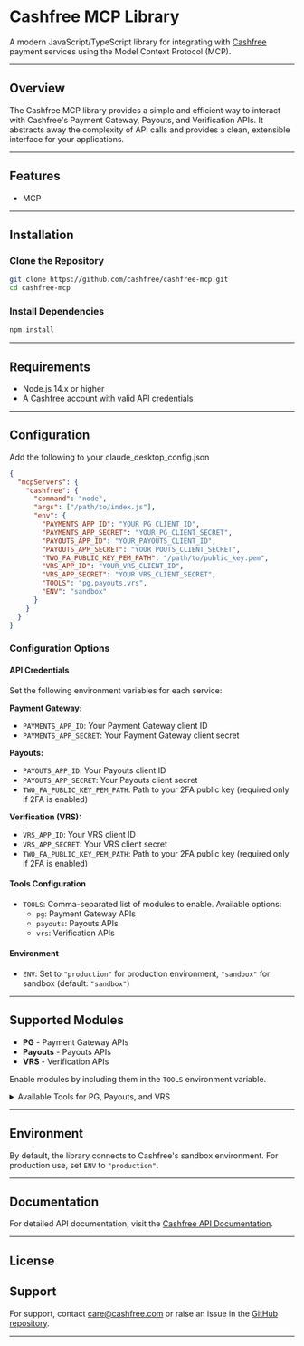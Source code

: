 # Cashfree MCP Library

A modern JavaScript/TypeScript library for integrating with [Cashfree](https://www.cashfree.com/) payment services using the Model Context Protocol (MCP).

---

## Overview

The Cashfree MCP library provides a simple and efficient way to interact with Cashfree's Payment Gateway, Payouts, and Verification APIs. It abstracts away the complexity of API calls and provides a clean, extensible interface for your applications.

---

## Features

- MCP

---

## Installation

### Clone the Repository

```bash
git clone https://github.com/cashfree/cashfree-mcp.git
cd cashfree-mcp
```

### Install Dependencies

```bash
npm install
```

---

## Requirements

- Node.js 14.x or higher
- A Cashfree account with valid API credentials

---

## Configuration

Add the following to your claude_desktop_config.json

```json
{
  "mcpServers": {
    "cashfree": {
      "command": "node",
      "args": ["/path/to/index.js"],
      "env": {
        "PAYMENTS_APP_ID": "YOUR_PG_CLIENT_ID",
        "PAYMENTS_APP_SECRET": "YOUR_PG_CLIENT_SECRET",
        "PAYOUTS_APP_ID": "YOUR_PAYOUTS_CLIENT_ID",
        "PAYOUTS_APP_SECRET": "YOUR POUTS_CLIENT_SECRET",
        "TWO_FA_PUBLIC_KEY_PEM_PATH": "/path/to/public_key.pem",
        "VRS_APP_ID": "YOUR_VRS_CLIENT_ID",
        "VRS_APP_SECRET": "YOUR VRS_CLIENT_SECRET",
        "TOOLS": "pg,payouts,vrs",
        "ENV": "sandbox"
      }
    }
  }
}
```

### Configuration Options

#### API Credentials

Set the following environment variables for each service:

**Payment Gateway:**
- `PAYMENTS_APP_ID`: Your Payment Gateway client ID
- `PAYMENTS_APP_SECRET`: Your Payment Gateway client secret

**Payouts:**
- `PAYOUTS_APP_ID`: Your Payouts client ID
- `PAYOUTS_APP_SECRET`: Your Payouts client secret
- `TWO_FA_PUBLIC_KEY_PEM_PATH`: Path to your 2FA public key (required only if 2FA is enabled)

**Verification (VRS):**
- `VRS_APP_ID`: Your VRS client ID
- `VRS_APP_SECRET`: Your VRS client secret
- `TWO_FA_PUBLIC_KEY_PEM_PATH`: Path to your 2FA public key (required only if 2FA is enabled)

#### Tools Configuration

- `TOOLS`: Comma-separated list of modules to enable. Available options:
  - `pg`: Payment Gateway APIs
  - `payouts`: Payouts APIs
  - `vrs`: Verification APIs

#### Environment

- `ENV`: Set to `"production"` for production environment, `"sandbox"` for sandbox (default: `"sandbox"`)

---

## Supported Modules

- **PG** - Payment Gateway APIs
- **Payouts** - Payouts APIs
- **VRS** - Verification APIs

Enable modules by including them in the `TOOLS` environment variable.

<details>
<summary>Available Tools for PG, Payouts, and VRS</summary>

### Payment Gateway (PG)

- **search**: Search across the Cashfree Payments Developer Documentation.
- **create-customer-at-cashfree**: Create a customer at Cashfree.
- **create-payment-link**: Create a new payment link.
- **fetch-payment-link-details**: View all details and status of a payment link.
- **get-orders-for-a-payment-link**: View all order details for a payment link.
- **get-payments-for-an-order**: View all payment details for an order.
- **get-payment-by-id**: View payment details of an order for a Payment ID.
- **create-refund**: Initiate refunds.
- **get-all-refunds-for-an-order**: Fetch all refunds processed against an order.
- **get-refund**: Fetch a specific refund processed on your Cashfree Account.
- **get-settlements-by-order-id**: View all the settlements of a particular order.
- **settlement-reconciliation**: Get settlement reconciliation details using Settlement ID, settlement UTR, or date range.
- **get-all-settlements**: Get all settlement details by specifying the settlement ID, settlement UTR, or date range.

### Payouts

- **standard-transfer-v2**: Initiate an amount transfer at Cashfree Payments.
- **get-transfer-status-v2**: Get the status of an initiated transfer.
- **batch-transfer-v2**: Initiate a batch transfer request at Cashfree Payments.
- **get-batch-transfer-status-v2**: Get the status of an initiated batch transfer.
- **authorize**: Authenticate with the Cashfree system and obtain the authorization bearer token.
- **create-cashgram**: Create a Cashgram.
- **deactivate-cashgram**: Deactivate a Cashgram.
- **get-cashgram-status**: Get the status of a created Cashgram.

### Verification (VRS)

- **verify-name-match**: Verify names with variations.
- **generate-kyc-link**: Generate a verification form for KYC information.
- **get-kyc-link-status**: Get the status of a KYC verification form.
- **generate-static-kyc-link**: Generate a static KYC link.
- **deactivate-static-kyc-link**: Deactivate a static KYC link.

</details>

---

## Environment

By default, the library connects to Cashfree's sandbox environment. For production use, set `ENV` to `"production"`.

---

## Documentation

For detailed API documentation, visit the [Cashfree API Documentation](https://docs.cashfree.com/reference/).

---

## License

## Support

For support, contact [care@cashfree.com](mailto:care@cashfree.com) or raise an issue in the [GitHub repository](https://github.com/cashfree/cashfree-mcp).

---